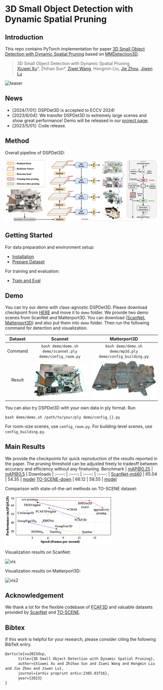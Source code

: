 # 3D Small Object Detection with Dynamic Spatial Pruning

## Introduction

This repo contains PyTorch implementation for paper [3D Small Object Detection with Dynamic Spatial Pruning](https://arxiv.org/abs/2305.03716) based on [MMDetection3D](https://github.com/open-mmlab/mmdetection3d).

> 3D Small Object Detection with Dynamic Spatial Pruning  
> [Xiuwei Xu](https://xuxw98.github.io/)*, Zhihao Sun\*, [Ziwei Wang](https://ziweiwangthu.github.io/), Hongmin Liu, [Jie Zhou](https://scholar.google.com/citations?user=6a79aPwAAAAJ&hl=en&authuser=1), [Jiwen Lu](http://ivg.au.tsinghua.edu.cn/Jiwen_Lu/)
>

![teaser](./images/teaser2.png)

## News
- [2024/7/01]: DSPDet3D is accepted to ECCV 2024!
- [2023/6/04]: We transfer DSPDet3D to extremely large scenes and show great performance! Demo will be released in our [project page](https://xuxw98.github.io/DSPDet3D/).
- [2023/5/01]: Code release.

## Method
Overall pipeline of DSPDet3D:

![overview](./images/pipeline.png)


## Getting Started
For data preparation and environment setup:
- [Installation](docs/install.md) 
- [Prepare Dataset](docs/data.md)

For training and evaluation:
- [Train and Eval](docs/run.md)


## Demo
You can try our demo with class-agnostic DSPDet3D. Please download checkpoint from [HERE](https://cloud.tsinghua.edu.cn/f/96549c23580b478a9c64/?dl=1) and move it to `demo` folder.
We provide two demo scenes from ScanNet and Matterport3D. You can download ([ScanNet](), [Matterport3D]()) and also put them into `demo` folder. 
Then run the following command for detection and visualization.

| Dataset  | Scannet                  | Matterport3D                  |
|:--------:|:------------------------:|:-------------------------:|
| Command  | `bash demo/demo.sh demo/scannet.ply demo/config_room.py` | `bash demo/demo.sh demo/mp3d.ply demo/config_building.py` |
| Result   | ![vis](./images/demo_vis1.png)    | ![vis2](./images/demo_vis2.png)    |

You can also try DSPDet3D with your own data in ply format. Run
```
bash demo/demo.sh /path/to/your/ply demo/config_{}.py
```
For room-size scenes, use `config_room.py`. For building-level scenes, use `config_building.py`.


## Main Results
We provide the checkpoints for quick reproduction of the results reported in the paper. The pruning threshold can be adjusted freely to tradeoff between accuracy and efficiency without any finetuning.
 Benchmark | mAP@0.25 | mAP@0.5 | Downloads |
 :----: | :----: | :----: | :----: |
 [ScanNet-md40](https://github.com/wyf-ACCEPT/BackToReality) | 65.04 | 54.35 | [model](https://cloud.tsinghua.edu.cn/f/bd49db94cb7548beba63/?dl=1)
 [TO-SCENE-down](https://github.com/GAP-LAB-CUHK-SZ/TO-Scene) | 66.12 | 58.55 | [model](https://cloud.tsinghua.edu.cn/f/0e425d5d053b46c18b73/?dl=1)

Comparison with state-of-the-art methods on TO-SCENE dataset:

<p align="left"><img src="./images/teaser.png" alt="drawing" width="70%"/></p>

Visualization results on ScanNet:

![vis](./images/vis.png)

Visualization results on Matterport3D:

![vis2](./images/vis2.png)


## Acknowledgement
We thank a lot for the flexible codebase of [FCAF3D](https://github.com/SamsungLabs/fcaf3d) and valuable datasets provided by [ScanNet](https://github.com/ScanNet/ScanNet) and [TO-SCENE](https://github.com/GAP-LAB-CUHK-SZ/TO-Scene).


## Bibtex
If this work is helpful for your research, please consider citing the following BibTeX entry.

```
@article{xu2023dsp, 
      title={3D Small Object Detection with Dynamic Spatial Pruning}, 
      author={Xiuwei Xu and Zhihao Sun and Ziwei Wang and Hongmin Liu and Jie Zhou and Jiwen Lu},
      journal={arXiv preprint arXiv:2305.03716},
      year={2023}
}
```
